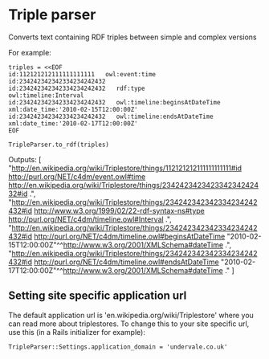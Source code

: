 Triple parser
=============

Converts text containing RDF triples between simple and complex versions

For example:

    triples = <<EOF
    id:112121212111111111111   owl:event:time                   id:234242342342334234242432
    id:234242342342334234242432   rdf:type                         owl:timeline:Interval
    id:234242342342334234242432   owl:timeline:beginsAtDateTime    xml:date_time:'2010-02-15T12:00:00Z'
    id:234242342342334234242432   owl:timeline:endsAtDateTime      xml:date_time:'2010-02-17T12:00:00Z'
    EOF

    TripleParser.to_rdf(triples)

Outputs:
    [
      "<http://en.wikipedia.org/wiki/Triplestore/things/112121212111111111111#id> <http://purl.org/NET/c4dm/event.owl#time> <http://en.wikipedia.org/wiki/Triplestore/things/234242342342334234242432#id> .",
      "<http://en.wikipedia.org/wiki/Triplestore/things/234242342342334234242432#id> <http://www.w3.org/1999/02/22-rdf-syntax-ns#type> <http://purl.org/NET/c4dm/timeline.owl#Interval> .",
      "<http://en.wikipedia.org/wiki/Triplestore/things/234242342342334234242432#id> <http://purl.org/NET/c4dm/timeline.owl#beginsAtDateTime> "2010-02-15T12:00:00Z"^^<http://www.w3.org/2001/XMLSchema#dateTime> .",
      "<http://en.wikipedia.org/wiki/Triplestore/things/234242342342334234242432#id> <http://purl.org/NET/c4dm/timeline.owl#endsAtDateTime> "2010-02-17T12:00:00Z"^^<http://www.w3.org/2001/XMLSchema#dateTime> ."
    ]

Setting site specific application url
-------------------------------------
The default application url is 'en.wikipedia.org/wiki/Triplestore' where you can read more about triplestores.
To change this to your site specific url, use this (in a Rails initializer for example):

    TripleParser::Settings.application_domain = 'undervale.co.uk' 